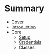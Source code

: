 # Summary

* [Cover](README.md)
* [Introduction](documentation/Introduction.md)
* Core
   * [Setup](documentation/Setup.md)
   * [Credentials](documentation/Credentials.md)
   * Classes

